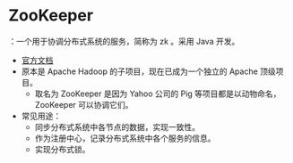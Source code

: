 # ZooKeeper

：一个用于协调分布式系统的服务，简称为 zk 。采用 Java 开发。
- [官方文档](https://zookeeper.apache.org/doc/current/index.html)
- 原本是 Apache Hadoop 的子项目，现在已成为一个独立的 Apache 顶级项目。
  - 取名为 ZooKeeper 是因为 Yahoo 公司的 Pig 等项目都是以动物命名，ZooKeeper 可以协调它们。
- 常见用途：
  - 同步分布式系统中各节点的数据，实现一致性。
  - 作为注册中心，记录分布式系统中各个服务的信息。
  - 实现分布式锁。
